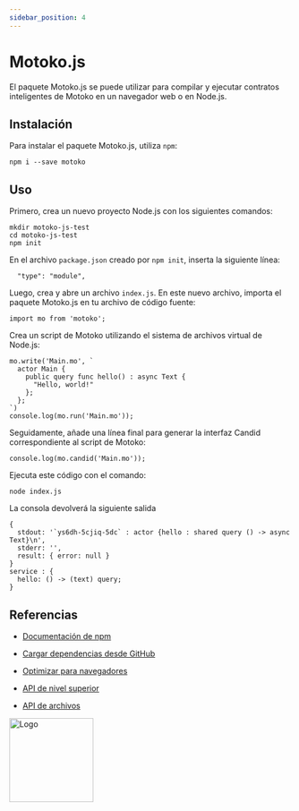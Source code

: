 ```yaml
---
sidebar_position: 4
---
```


# Motoko.js

El paquete Motoko.js se puede utilizar para compilar y ejecutar contratos
inteligentes de Motoko en un navegador web o en Node.js.

## Instalación

Para instalar el paquete Motoko.js, utiliza `npm`:

```
npm i --save motoko
```

## Uso

Primero, crea un nuevo proyecto Node.js con los siguientes comandos:

```
mkdir motoko-js-test
cd motoko-js-test
npm init
```

En el archivo `package.json` creado por `npm init`, inserta la siguiente línea:

```
  "type": "module",
```

Luego, crea y abre un archivo `index.js`. En este nuevo archivo, importa el
paquete Motoko.js en tu archivo de código fuente:

```
import mo from 'motoko';
```

Crea un script de Motoko utilizando el sistema de archivos virtual de Node.js:

```
mo.write('Main.mo', `
  actor Main {
    public query func hello() : async Text {
      "Hello, world!"
    };
  };
`)
console.log(mo.run('Main.mo'));
```

Seguidamente, añade una línea final para generar la interfaz Candid
correspondiente al script de Motoko:

```
console.log(mo.candid('Main.mo'));
```

Ejecuta este código con el comando:

```
node index.js
```

La consola devolverá la siguiente salida

```
{
  stdout: '`ys6dh-5cjiq-5dc` : actor {hello : shared query () -> async Text}\n',
  stderr: '',
  result: { error: null }
}
service : {
  hello: () -> (text) query;
}
```

## Referencias

- [Documentación de npm](https://www.npmjs.com/package/motoko)

- [Cargar dependencias desde GitHub](https://github.com/dfinity/node-motoko?tab=readme-ov-file#load-dependencies-from-github)

- [Optimizar para navegadores](https://github.com/dfinity/node-motoko?tab=readme-ov-file#optimize-for-browsers)

- [API de nivel superior](https://github.com/dfinity/node-motoko?tab=readme-ov-file#top-level-api)

- [API de archivos](https://github.com/dfinity/node-motoko?tab=readme-ov-file#file-api)

<img src="https://github.com/user-attachments/assets/844ca364-4d71-42b3-aaec-4a6c3509ee2e" alt="Logo" width="150" height="150" />
